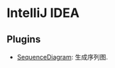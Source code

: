 # IntelliJ IDEA

## Plugins

- [SequenceDiagram](https://plugins.jetbrains.com/plugin/8286-sequencediagram): 生成序列图.

